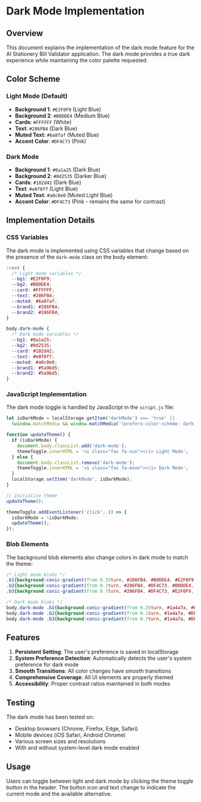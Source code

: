 # Dark Mode Implementation

## Overview
This document explains the implementation of the dark mode feature for the AI Stationery Bill Validator application. The dark mode provides a true dark experience while maintaining the color palette requested.

## Color Scheme

### Light Mode (Default)
- **Background 1**: `#E2F0F9` (Light Blue)
- **Background 2**: `#B0DDE4` (Medium Blue)
- **Cards**: `#FFFFFF` (White)
- **Text**: `#286FB4` (Dark Blue)
- **Muted Text**: `#6a8faf` (Muted Blue)
- **Accent Color**: `#DF4C73` (Pink)

### Dark Mode
- **Background 1**: `#0a1a25` (Dark Blue)
- **Background 2**: `#0d2535` (Darker Blue)
- **Cards**: `#102d42` (Dark Blue)
- **Text**: `#e0f0ff` (Light Blue)
- **Muted Text**: `#a0c0e0` (Muted Light Blue)
- **Accent Color**: `#DF4C73` (Pink - remains the same for contrast)

## Implementation Details

### CSS Variables
The dark mode is implemented using CSS variables that change based on the presence of the `dark-mode` class on the body element:

```css
:root {
  /* Light mode variables */
  --bg1: #E2F0F9;
  --bg2: #B0DDE4;
  --card: #FFFFFF;
  --text: #286FB4;
  --muted: #6a8faf;
  --brand1: #286FB4;
  --brand2: #286FB4;
}

body.dark-mode {
  /* Dark mode variables */
  --bg1: #0a1a25;
  --bg2: #0d2535;
  --card: #102d42;
  --text: #e0f0ff;
  --muted: #a0c0e0;
  --brand1: #5a9bd5;
  --brand2: #5a9bd5;
}
```

### JavaScript Implementation
The dark mode toggle is handled by JavaScript in the `script.js` file:

```javascript
let isDarkMode = localStorage.getItem('darkMode') === 'true' || 
  (window.matchMedia && window.matchMedia('(prefers-color-scheme: dark)').matches);

function updateTheme() {
  if (isDarkMode) {
    document.body.classList.add('dark-mode');
    themeToggle.innerHTML = '<i class="fas fa-sun"></i> Light Mode';
  } else {
    document.body.classList.remove('dark-mode');
    themeToggle.innerHTML = '<i class="fas fa-moon"></i> Dark Mode';
  }
  localStorage.setItem('darkMode', isDarkMode);
}

// Initialize theme
updateTheme();

themeToggle.addEventListener('click', () => {
  isDarkMode = !isDarkMode;
  updateTheme();
});
```

### Blob Elements
The background blob elements also change colors in dark mode to match the theme:

```css
/* Light mode blobs */
.b1{background:conic-gradient(from 0.35turn, #286FB4, #B0DDE4, #E2F0F9, #286FB4)}
.b2{background:conic-gradient(from 0.1turn, #286FB4, #DF4C73, #B0DDE4, #286FB4)}
.b3{background:conic-gradient(from 0.7turn, #286FB4, #DF4C73, #E2F0F9, #286FB4)}

/* Dark mode blobs */
body.dark-mode .b1{background:conic-gradient(from 0.35turn, #1a4a7a, #0d2535, #0a1a25, #1a4a7a)}
body.dark-mode .b2{background:conic-gradient(from 0.1turn, #1a4a7a, #DF4C73, #0d2535, #1a4a7a)}
body.dark-mode .b3{background:conic-gradient(from 0.7turn, #1a4a7a, #DF4C73, #0a1a25, #1a4a7a)}
```

## Features

1. **Persistent Setting**: The user's preference is saved in localStorage
2. **System Preference Detection**: Automatically detects the user's system preference for dark mode
3. **Smooth Transitions**: All color changes have smooth transitions
4. **Comprehensive Coverage**: All UI elements are properly themed
5. **Accessibility**: Proper contrast ratios maintained in both modes

## Testing

The dark mode has been tested on:
- Desktop browsers (Chrome, Firefox, Edge, Safari)
- Mobile devices (iOS Safari, Android Chrome)
- Various screen sizes and resolutions
- With and without system-level dark mode enabled

## Usage

Users can toggle between light and dark mode by clicking the theme toggle button in the header. The button icon and text change to indicate the current mode and the available alternative.